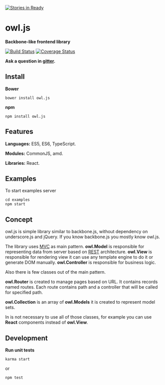 [![Stories in Ready](https://badge.waffle.io/owljsorg/owl.js.png?label=ready&title=Ready)](https://waffle.io/owljsorg/owl.js)
# owl.js

**Backbone-like frontend library**

[![Build Status](https://travis-ci.org/owljsorg/owl.js.svg?branch=master)](https://travis-ci.org/owljsorg/owl.js)
[![Coverage Status](https://coveralls.io/repos/github/owljsorg/owl.js/badge.svg?branch=master)](https://coveralls.io/github/owljsorg/owl.js?branch=master)

**Ask a question in [gitter](https://gitter.im/owljsorg/owl.js).**

## Install

**Bower**

    bower install owl.js

**npm**

    npm install owl.js

## Features

**Languages:** ES5, ES6, TypeScript.

**Modules:** CommonJS, amd.

**Libraries:** React.

## Examples

To start examples server

    cd examples
    npm start

## Concept

owl.js is simple library similar to backbone.js, without dependency on underscore.js and jQuery.
If you know backbone.js you mostly know owl.js.

The library uses [MVC](https://en.wikipedia.org/wiki/Model-view-controller) as main pattern.
**owl.Model** is responsible for representing data from server based on [REST](https://en.wikipedia.org/wiki/Representational_state_transfer) architecture.
**owl.View** is responsible for rendering view it can use any template engine to do it or generate DOM manually.
**owl.Controller** is responsible for business logic.

Also there is few classes out of the main pattern.

**owl.Router** is created to manage pages based on URL.
It contains records named routes.
Each route contains path and a controller that will be called for specified path.

**owl.Collection** is an array of **owl.Models** it is created to represent model sets.

In is not necessary to use all of those classes, for example you can use **React** components instead of **owl.View**.

## Development

**Run unit tests**

    karma start

or

    npm test
